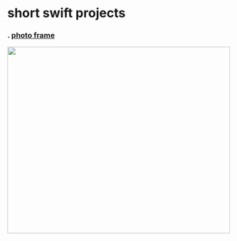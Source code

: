 # short swift projects


### . [photo frame](https://github.com/d-llirium/shortProjects/tree/main/PhotoFrame#readme)

<img src="https://github.com/d-llirium/shortProjects/blob/main/photoFrame.png?raw=true" width="500" height="420">

